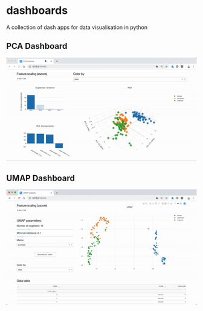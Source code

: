 # dashboards

A collection of dash apps for data visualisation in python

## PCA Dashboard

![PCA Dashboard demo](demo/pca_dashboard.gif)

## UMAP Dashboard

![UMAP Dashboard demo](demo/umap_dashboard.gif)
